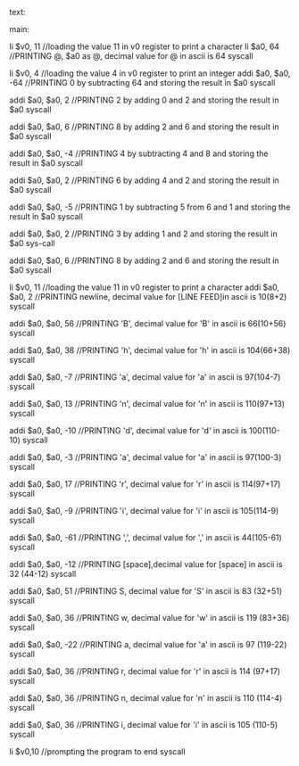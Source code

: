 text:

main:

li $v0, 11        //loading the value 11 in v0 register to print a character
li $a0, 64              //PRINTING @, $a0 as @, decimal value for @ in ascii is 64
syscall

li $v0, 4        //loading the value 4 in v0 register to print an integer
addi $a0, $a0, -64       //PRINTING 0 by subtracting 64 and storing the result in $a0
syscall

addi $a0, $a0, 2      //PRINTING 2 by adding 0 and 2 and storing the result in $a0
syscall

addi $a0, $a0, 6       //PRINTING 8 by adding 2 and 6 and storing the result in $a0
syscall

addi $a0, $a0, -4      //PRINTING 4 by subtracting 4 and 8 and storing the result in $a0
syscall

addi $a0, $a0, 2       //PRINTING 6 by adding 4 and 2 and storing the result in $a0
syscall

addi $a0, $a0, -5    //PRINTING 1 by subtracting 5 from 6 and 1 and storing the result in $a0
syscall

addi $a0, $a0, 2      //PRINTING 3 by adding 1 and 2 and storing the result in $a0
sys-call

addi $a0, $a0, 6      //PRINTING 8 by adding 2 and 6 and storing the result in $a0
syscall

li $v0, 11        //loading the value 11 in v0 register to print a character
addi $a0, $a0, 2      //PRINTING newline, decimal value for [LINE FEED]in ascii is 10(8+2)
syscall

addi $a0, $a0, 56      //PRINTING 'B', decimal value for 'B' in ascii is 66(10+56)
syscall

addi $a0, $a0, 38     //PRINTING 'h', decimal value for 'h' in ascii is 104(66+38)
syscall

addi $a0, $a0, -7      //PRINTING 'a', decimal value for 'a' in ascii is 97(104-7)
syscall

addi $a0, $a0, 13      //PRINTING 'n', decimal value for 'n' in ascii is 110(97+13)
syscall

addi $a0, $a0, -10      //PRINTING 'd', decimal value for 'd' in ascii is 100(110-10)
syscall

addi $a0, $a0, -3      //PRINTING 'a', decimal value for 'a' in ascii is 97(100-3)
syscall

addi $a0, $a0, 17      //PRINTING 'r', decimal value for 'r' in ascii is 114(97+17)
syscall

addi $a0, $a0, -9      //PRINTING 'i', decimal value for 'i' in ascii is 105(114-9)
syscall

addi $a0, $a0, -61      //PRINTING ',', decimal value for ',' in ascii is 44(105-61)
syscall

addi $a0, $a0, -12     //PRINTING [space],decimal value for [space] in ascii is 32 (44-12)
syscall

addi $a0, $a0, 51      //PRINTING S, decimal value for 'S' in ascii is 83 (32+51)
syscall

addi $a0, $a0, 36             //PRINTING w, decimal value for 'w' in ascii is 119 (83+36)
syscall

addi $a0, $a0, -22             //PRINTING a, decimal value for 'a' in ascii is 97 (119-22)
syscall

addi $a0, $a0, 36             //PRINTING r, decimal value for 'r' in ascii is 114 (97+17)
syscall

addi $a0, $a0, 36             //PRINTING n, decimal value for 'n' in ascii is 110 (114-4)
syscall

addi $a0, $a0, 36             //PRINTING i, decimal value for 'i' in ascii is 105 (110-5)
syscall



li $v0,10        //prompting the program to end
syscall

